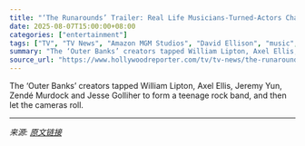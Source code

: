 ```yaml
---
title: "‘The Runarounds’ Trailer: Real Life Musicians-Turned-Actors Chase Love and Fame"
date: 2025-08-07T15:00:00+08:00
categories: ["entertainment"]
tags: ["TV", "TV News", "Amazon MGM Studios", "David Ellison", "music", "Outer Banks", "Prime Video", "trailers"]
summary: "The ‘Outer Banks’ creators tapped William Lipton, Axel Ellis, Jeremy Yun, Zendé Murdock and Jesse Golliher to form a teenage rock band, and then let the cameras roll."
source_url: "https://www.hollywoodreporter.com/tv/tv-news/the-runarounds-trailer-1236339399/"
---
```


The ‘Outer Banks’ creators tapped William Lipton, Axel Ellis, Jeremy Yun, Zendé Murdock and Jesse Golliher to form a teenage rock band, and then let the cameras roll.

---

*来源: [原文链接](https://www.hollywoodreporter.com/tv/tv-news/the-runarounds-trailer-1236339399/)*
